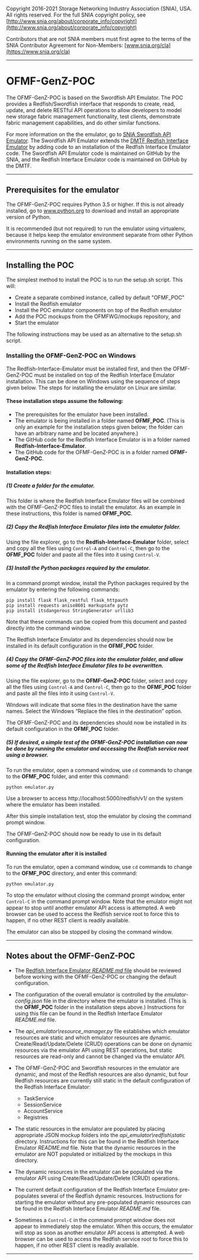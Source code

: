 Copyright 2016-2021 Storage Networking Industry Association (SNIA), USA. All rights reserved. For the full SNIA copyright policy, see [http://www.snia.org/about/corporate_info/copyright](http://www.snia.org/about/corporate_info/copyright)

Contributors that are not SNIA members must first agree to the terms of the SNIA Contributor Agreement for Non-Members:  [www.snia.org/cla](https://www.snia.org/cla)

----

# OFMF-GenZ-POC

The OFMF-GenZ-POC is based on the Swordfish API Emulator. The POC provides a Redfish/Swordfish interface that responds to create, read, update, and delete RESTful API operations to allow developers to model new storage fabric management functionality, test clients, demonstrate fabric management capabilities, and do other similar functions.

For more information on the the emulator, go to [SNIA Swordfish API Emulator](https://github.com/SNIA/Swordfish-API-Emulator). The Swordfish API Emulator extends the [DMTF Redfish Interface Emulator](https://github.com/DMTF/Redfish-Interface-Emulator) by adding code to an installation of the Redfish Interface Emulator code. The Swordfish API Emulator code is maintained on GitHub by the SNIA, and the Redfish Interface Emulator code is maintained on GitHub by the DMTF.

----

## Prerequisites for the emulator

The OFMF-GenZ-POC requires Python 3.5 or higher. If this is not already installed, go to www.python.org to download and install an appropriate version of Python.

It is recommended (but not required) to run the emulator using virtualenv, because it helps keep the emulator environment separate from other Python environments running on the same system.

----

## Installing the POC

The simplest method to install the POC is to run the setup.sh script.  This will:
- Create a separate combined instance, called by default "OFMF_POC" 
- Install the Redfish emulator
- Install the POC emulator components on top of the Redfish emulator
- Add the POC mockups from the OFMFWG/mockups repository, and
- Start the emulator

The following instructions may be used as an alternative to the setup.sh script. 
### Installing the OFMF-GenZ-POC on Windows

The Redfish-Interface-Emulator must be installed first, and then the OFMF-GenZ-POC must be installed on top of the Redfish Interface Emulator installation. This can be done on Windows using the sequence of steps given below. The steps for installing the emulator on Linux are similar.


#### These installation steps assume the following:

- The prerequisites for the emulator have been installed.
- The emulator is being installed in a folder named **OFMF_POC**. (This is only an example for the installation steps given below; the folder can have an arbitrary name and be located anywhere.)
- The GitHub code for the Redfish Interface Emulator is in a folder named **Redfish-Interface-Emulator**.
- The GitHub code for the OFMF-GenZ-POC is in a folder named **OFMF-GenZ-POC**.


#### Installation steps:

##### (1) Create a folder for the emulator.

This folder is where the Redfish Interface Emulator files will be combined with the OFMF-GenZ-POC files to install the emulator. As an example in these instructions, this folder is named **OFMF_POC**.

##### (2) Copy the Redfish Interface Emulator files into the emulator folder.

Using the file explorer, go to the **Redfish-Interface-Emulator** folder, select and copy all the files using ```Control-A``` and ```Control-C```, then go to the **OFMF_POC** folder and paste all the files into it using ```Control-V```.

##### (3) Install the Python packages required by the emulator.

In a command prompt window, install the Python packages required by the emulator by entering the following commands:

```
pip install flask flask_restful flask_httpauth
pip install requests aniso8601 markupsafe pytz
pip install itsdangerous StringGenerator urllib3
```

Note that these commands can be copied from this document and pasted directly into the command window.

The Redfish Interface Emulator and its dependencies should now be installed in its default configuration in the **OFMF_POC** folder.

##### (4) Copy the OFMF-GenZ-POC files into the emulator folder, and allow some of the Redfish Interface Emulator files to be overwritten.

Using the file explorer, go to the **OFMF-GenZ-POC** folder, select and copy all the files using ```Control-A``` and ```Control-C```, then go to the **OFMF_POC** folder and paste all the files into it using ```Control-V```.

Windows will indicate that some files in the destination have the same names. Select the Windows “Replace the files in the destination” option.

The OFMF-GenZ-POC and its dependencies should now be installed in its default configuration in the **OFMF_POC** folder.

##### (5) If desired, a simple test of the OFMF-GenZ-POC installation can now be done by running the emulator and accessing the Redfish service root using a browser.

To run the emulator, open a command window, use ```cd``` commands to change to the **OFMF_POC** folder, and enter this command:

```
python emulator.py
```

Use a browser to access http://localhost:5000/redfish/v1/ on the system where the emulator has been installed. 

After this simple installation test, stop the emulator by closing the command prompt window.

The OFMF-GenZ-POC should now be ready to use in its default configuration.


#### Running the emulator after it is installed

To run the emulator, open a command window, use ```cd``` commands to change to the **OFMF_POC** directory, and enter this command:

```
python emulator.py
```

To stop the emulator without closing the command prompt window, enter ```Control-C``` in the command prompt window. Note that the emulator might not appear to stop until another emulator API access is attempted. A web browser can be used to access the Redfish service root to force this to happen, if no other REST client is readily available.

The emulator can also be stopped by closing the command window.

----

## Notes about the OFMF-GenZ-POC

- The [Redfish Interface Emulator *README.md* file](https://github.com/DMTF/Redfish-Interface-Emulator/blob/master/README.md) should be reviewed before working with the OFMF-GenZ-POC or changing the default configuration.

- The configuration of the overall emulator is controlled by the *emulator-config.json* file in the directory where the emulator is installed. (This is the **OFMF_POC** folder in the installation steps above.) Instructions for using this file can be found in the Redfish Interface Emulator *README.md* file.

- The *api_emulator\resource_manager.py* file establishes which emulator resources are static and which emulator resources are dynamic. Create/Read/Update/Delete (CRUD) operations can be done on dynamic resources via the emulator API using REST operations, but static resources are read-only and cannot be changed via the emulator API.

- The OFMF-GenZ-POC and Swordfish resources in the emulator are dynamic, and most of the Redfish resources are also dynamic, but four Redfish resources are currently still static in the default configuration of the Redfish Interface Emulator:
  - TaskService
  - SessionService
  - AccountService
  - Registries

- The static resources in the emulator are populated by placing appropriate JSON mockup folders into the *api_emulator\redfish\static* directory. Instructions for this can be found in the Redfish Interface Emulator *README.md* file. Note that the dynamic resources in the emulator are NOT populated or initialized by the mockups in this directory.

- The dynamic resources in the emulator can be populated via the emulator API using Create/Read/Update/Delete (CRUD) operations.

- The current default configuration of the Redfish Interface Emulator pre-populates several of the Redfish dynamic resources. Instructions for starting the emulator without any pre-populated dynamic resources can be found in the Redfish Interface Emulator *README.md* file.

- Sometimes a ```Control-C``` in the command prompt window does not appear to immediately stop the emulator. When this occurs, the emulator will stop as soon as another emulator API access is attempted. A web browser can be used to access the Redfish service root to force this to happen, if no other REST client is readily available.

----
